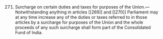 271. Surcharge on certain duties and taxes for purposes of the Union.—Notwithstanding anything in articles [[269]] and [[270]]  Parliament may at any time increase any of the duties or taxes referred to in those articles by a surcharge for purposes of the Union and the whole proceeds of any such surcharge shall form part of the Consolidated Fund of India.

